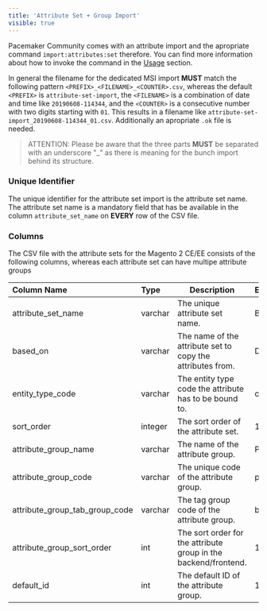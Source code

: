 ```yaml
---
title: 'Attribute Set + Group Import'
visible: true
---
```


Pacemaker Community comes with an attribute import and the apropriate command `import:attributes:set` therefore. You can find more information about how to invoke the command in the [Usage](/getting-started/usage) section.

In general the filename for the dedicated MSI import **MUST** match the following pattern `<PREFIX>_<FILENAME>_<COUNTER>.csv`, whereas the default `<PREFIX>` is `attribute-set-import`, the `<FILENAME>` is a combination of date and time like `20190608-114344`, and the `<COUNTER>` is a consecutive number with two digits starting with `01`. This results in a filename like `attribute-set-import_20190608-114344_01.csv`. Additionally an apropriate `.ok` file is needed.

> ATTENTION: Please be aware that the three parts **MUST** be separated with an underscore "_" as there is meaning for the bunch import behind its structure.

### Unique Identifier

The unique identifier for the attribute set import is the attribute set name. The attribute set name is a mandatory field that has be available in the column `attribute_set_name` on **EVERY** row of the CSV file.

### Columns

The CSV file with the attribute sets for the Magento 2 CE/EE consists of the following columns, whereas each attribute set can have multipe attribute groups

| Column Name                    | Type     | Description                                                                           | Example |
|:-------------------------------|:---------|---------------------------------------------------------------------------------------|:--------|
| attribute_set_name             | varchar  | The unique attribute set name.                                                        | Bag |
| based_on                       | varchar  | The name of the attribute set to copy the attributes from.                            | Default |
| entity_type_code               | varchar  | The entity type code the attribute has to be bound to.                                | catalog_product |
| sort_order                     | integer  | The sort order of the attribute set.                                                  | 1 |
| attribute_group_name           | varchar  | The name of the attribute group.                                                      | Product Details |
| attribute_group_code           | varchar  | The unique code of the attribute group.                                               | product-details |
| attribute_group_tab_group_code | varchar  | The tag group code of the attribute group.                                            | basic |
| attribute_group_sort_order     | int      | The sort order for the attribute group in the backend/frontend.                       | 10       |
| default_id                     | int      | The default ID of the attribute group.                                                | 1 |
